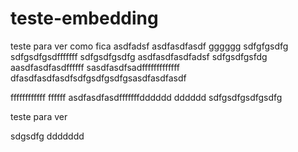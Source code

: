 # teste-embedding

teste para ver como fica
asdfadsf
asdfasdfasdf
gggggg
sdfgfgsdfg
sdfgsdfgsdfffffff
sdfgsdfgsdfg
asdfasdfasdfadsf
sdfgsdfgsfdg
aasdfasdfasdffffff
sasdfasdfsadfffffffffffff
dfasdfasdfasdfsdfgsdfgsdfgsasdfasdfasdf

ffffffffffff
ffffff
asdfasdfasdfffffffdddddd
dddddd
sdfgsdfgsdfgsdfg


teste para ver


sdgsdfg
ddddddd
